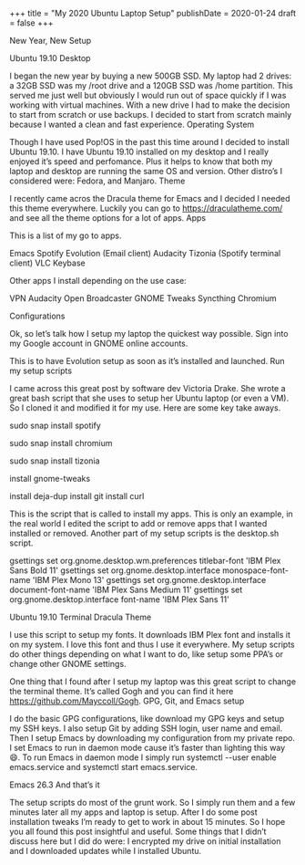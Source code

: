 +++
title = "My 2020 Ubuntu Laptop Setup"
publishDate = 2020-01-24
draft = false
+++

New Year, New Setup

Ubuntu 19.10 Desktop

I began the new year by buying a new 500GB SSD. My laptop had 2 drives: a 32GB SSD was my /root drive and a 120GB SSD was /home partition. This served me just well but obviously I would run out of space quickly if I was working with virtual machines. With a new drive I had to make the decision to start from scratch or use backups. I decided to start from scratch mainly because I wanted a clean and fast experience.
Operating System

Though I have used Pop!OS in the past this time around I decided to install Ubuntu 19.10. I have Ubuntu 19.10 installed on my desktop and I really enjoyed it’s speed and perfomance. Plus it helps to know that both my laptop and desktop are running the same OS and version. Other distro’s I considered were: Fedora, and Manjaro.
Theme

I recently came acros the Dracula theme for Emacs and I decided I needed this theme everywhere. Luckily you can go to <https://draculatheme.com/> and see all the theme options for a lot of apps.
Apps

This is a list of my go to apps.

Emacs
Spotify
Evolution (Email client)
Audacity
Tizonia (Spotify terminal client)
VLC
Keybase

Other apps I install depending on the use case:

VPN
Audacity
Open Broadcaster
GNOME Tweaks
Syncthing
Chromium

Configurations

Ok, so let’s talk how I setup my laptop the quickest way possible.
Sign into my Google account in GNOME online accounts.

This is to have Evolution setup as soon as it’s installed and launched.
Run my setup scripts

I came across this great post by software dev Victoria Drake. She wrote a great bash script that she uses to setup her Ubuntu laptop (or even a VM). So I cloned it and modified it for my use. Here are some key take aways.

sudo snap install spotify

sudo snap install chromium

sudo snap install tizonia

install gnome-tweaks

install deja-dup
install git
install curl

This is the script that is called to install my apps. This is only an example, in the real world I edited the script to add or remove apps that I wanted installed or removed. Another part of my setup scripts is the desktop.sh script.

gsettings set org.gnome.desktop.wm.preferences titlebar-font 'IBM Plex Sans Bold 11'
gsettings set org.gnome.desktop.interface monospace-font-name 'IBM Plex Mono 13'
gsettings set org.gnome.desktop.interface document-font-name 'IBM Plex Sans Medium 11'
gsettings set org.gnome.desktop.interface font-name 'IBM Plex Sans 11'

Ubuntu 19.10 Terminal Dracula Theme

I use this script to setup my fonts. It downloads IBM Plex font and installs it on my system. I love this font and thus I use it everywhere. My setup scripts do other things depending on what I want to do, like setup some PPA’s or change other GNOME settings.

One thing that I found after I setup my laptop was this great script to change the terminal theme. It’s called Gogh and you can find it here <https://github.com/Mayccoll/Gogh>.
GPG, Git, and Emacs setup

I do the basic GPG configurations, like download my GPG keys and setup my SSH keys. I also setup Git by adding SSH login, user name and email. Then I setup Emacs by downloading my configuration from my private repo. I set Emacs to run in daemon mode cause it’s faster than lighting this way :smile:. To run Emacs in daemon mode I simply run systemctl --user enable emacs.service and systemctl start emacs.service.

Emacs 26.3
And that’s it

The setup scripts do most of the grunt work. So I simply run them and a few minutes later all my apps and laptop is setup. After I do some post installation tweaks I’m ready to get to work in about 15 minutes. So I hope you all found this post insightful and useful. Some things that I didn’t discuss here but I did do were: I encrypted my drive on initial installation and I downloaded updates while I installed Ubuntu.
